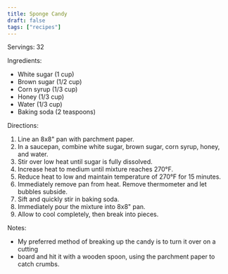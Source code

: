 ```yaml
---
title: Sponge Candy
draft: false
tags: ["recipes"]
---
```


Servings: 32

Ingredients:
- White sugar (1 cup)
- Brown sugar (1/2 cup)
- Corn syrup (1/3 cup)
- Honey (1/3 cup)
- Water (1/3 cup)
- Baking soda (2 teaspoons)

Directions:
1) Line an 8x8" pan with parchment paper.
2) In a saucepan, combine white sugar, brown sugar, corn syrup, honey, and water.
3) Stir over low heat until sugar is fully dissolved.
4) Increase heat to medium until mixture reaches 270°F.
5) Reduce heat to low and maintain temperature of 270°F for 15 minutes.
6) Immediately remove pan from heat. Remove thermometer and let bubbles subside.
7) Sift and quickly stir in baking soda.
8) Immediately pour the mixture into 8x8" pan.
9) Allow to cool completely, then break into pieces.

Notes:
- My preferred method of breaking up the candy is to turn it over on a cutting
- board and hit it with a wooden spoon, using the parchment paper to catch crumbs.
